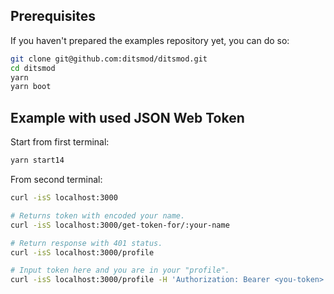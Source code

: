 ## Prerequisites

If you haven't prepared the examples repository yet, you can do so:

```bash
git clone git@github.com:ditsmod/ditsmod.git
cd ditsmod
yarn
yarn boot
```

## Example with used JSON Web Token

Start from first terminal:

```bash
yarn start14
```

From second terminal:

```bash
curl -isS localhost:3000

# Returns token with encoded your name.
curl -isS localhost:3000/get-token-for/:your-name

# Return response with 401 status.
curl -isS localhost:3000/profile

# Input token here and you are in your "profile".
curl -isS localhost:3000/profile -H 'Authorization: Bearer <you-token>'
```
